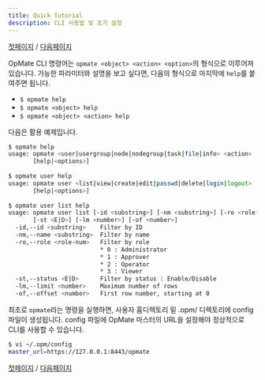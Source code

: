 ```yaml
---
title: Quick Tutorial
description: CLI 사용법 및 초기 설정
---
```


[첫페이지](QuickTutorial.md) / [다음페이지](QuickTutorial2.md)

OpMate CLI 명령어는 `opmate <object> <action> <option>`의 형식으로 이루어져 있습니다. 가능한 파라미터와 설명을 보고 싶다면, 다음의 형식으로 마지막에 `help`를 붙여주면 됩니다.

- `$ opmate help`
- `$ opmate <object> help`
- `$ opmate <object> <action> help`

다음은 활용 예제입니다.

```sh
$ opmate help
usage: opmate <user|usergroup|node|nodegroup|task|file|info> <action>
       [help|<options>]
       
$ opmate user help
usage: opmate user <list|view|create|edit|passwd|delete|login|logout>
       [help|<options>]
       
$ opmate user list help
usage: opmate user list [-id <substring>] [-nm <substring>] [-ro <role-num>]
       [-st <E|D>] [-lm <number>] [-of <number>]
  -id,--id <substring>    Filter by ID
  -nm,--name <substring>  Filter by name
  -ro,--role <role-num>   Filter by role
                          * 0 : Administrator
                          * 1 : Approver
                          * 2 : Operator
                          * 3 : Viewer
  -st,--status <E|D>      Filter by status : Enable/Disable
  -lm,--limit <number>    Maximum number of rows
  -of,--offset <number>   First row number, starting at 0
```

최초로 `opmate`라는 명령을 실행하면, 사용자 홈디렉토리 밑 .opm/ 디렉토리에 config 파일이 생성됩니다. config 파일에 OpMate 마스터의 URL을 설정해야 정상적으로 CLI를 사용할 수 있습니다.

```sh
$ vi ~/.opm/config
master_url=https://127.0.0.1:8443/opmate
```

[첫페이지](QuickTutorial.md) / [다음페이지](QuickTutorial2.md)
